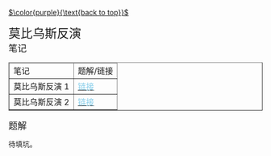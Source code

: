 [$\color{purple}{\text{back to top}}$](https://cyn2006.github.io/main.html)

<div algin="left">
    <font size="5" style="font-family:SontTi" style="font-family:'Trebuchet MS','Lucida Sans Unicode','Lucida Grande','Lucida Sans',Arial,sans-serif">
        莫比乌斯反演
    </font>
</div>

<div algin="left">
    <font size="4" style="font-family:'Trebuchet MS','Lucida Sans Unicode','Lucida Grande','Lucida Sans',Arial,sans-serif">
        笔记
    </font>
</div>

<div>
    <body>
        <table border="1">
            <thead>
                <tr>
                    <td>笔记</td><td>题解/链接</td>
            	</tr>
            </thead>
            <tr>
                <td>莫比乌斯反演 1</td>
                <td>
                    <a href="https://cyn2006.github.io/2020/09/23/mobius1">
                        <font color="skyblue">
                            链接
                        </font>
                    </a>
                </td>
            </tr>
            <tr>
                <td>莫比乌斯反演 2</td>
                <td>
                    <a href="https://cyn2006.github.io/2020/09/26/mobius2">
                        <font color="skyblue">
                            链接
                        </font>
                    </a>
                </td>
            </tr>
        </table>
    </body>
</div>

<div algin="left">
    <font size="4" style="font-family:'Trebuchet MS','Lucida Sans Unicode','Lucida Grande','Lucida Sans',Arial,sans-serif">
        题解
    </font>
</div>

待填坑。

